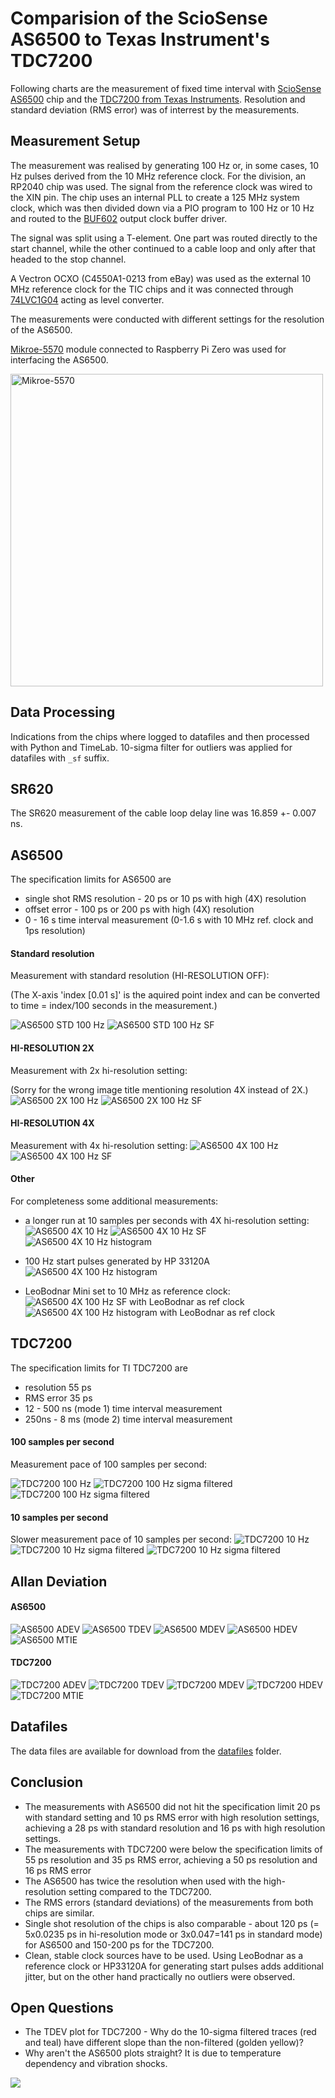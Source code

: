 # Comparision of the ScioSense AS6500 to Texas Instrument's TDC7200

Following charts are the measurement of fixed time interval with [ScioSense AS6500](https://www.sciosense.com/products/time-to-digital-converters/as6500-time-to-digital-converter/ "ScioSense AS6500") chip and the [TDC7200 from Texas Instruments](https://www.ti.com/product/TDC7200 "TI TDC7200").
Resolution and standard deviation (RMS error) was of interrest by the measurements.

## Measurement Setup

The measurement was realised by generating 100 Hz or, in some cases, 10 Hz pulses derived from the 10 MHz reference clock.
For the division, an RP2040 chip was used.
The signal from the reference clock was wired to the XIN pin.
The chip uses an internal PLL to create a 125 MHz system clock, which was then divided down via a PIO program to 100 Hz or 10 Hz and routed to the [BUF602](https://www.ti.com/product/BUF602 "BUF602") output clock buffer driver.

The signal was split using a T-element.
One part was routed directly to the start channel, while the other continued to a cable loop and only after that headed to the stop channel.

A Vectron OCXO (C4550A1-0213 from eBay) was used as the external 10 MHz reference clock for the TIC chips and it was connected through [74LVC1G04](https://www.nexperia.com/products/analog-logic-ics/logic/buffers-inverters-transceivers/inverters/series/74LVC1G04.html "Nexperia 74LVC1G04") acting as level converter.

The measurements were conducted with different settings for the resolution of the AS6500.

[Mikroe-5570](https://www.mikroe.com/tdc-2-click "Mikroe-5570") module connected to Raspberry Pi Zero was used for interfacing the AS6500.

<img alt="Mikroe-5570" src="images/Mikroe-5570.jpg" width=500 />

## Data Processing
Indications from the chips where logged to datafiles and then processed with Python and TimeLab.
10-sigma filter for outliers was applied for datafiles with `_sf` suffix.

## SR620
The SR620 measurement of the cable loop delay line was 16.859 +- 0.007 ns.

## AS6500
The specification limits for AS6500 are
- single shot RMS resolution - 20 ps or 10 ps with high (4X) resolution
- offset error - 100 ps or 200 ps with high (4X) resolution
- 0 - 16 s time interval measurement (0-1.6 s with 10 MHz ref. clock and 1ps resolution)

#### Standard resolution
Measurement with standard resolution (HI-RESOLUTION OFF):

(The X-axis 'index [0.01 s]' is the aquired point index and can be converted to time = index/100 seconds in the measurement.)

![AS6500 STD 100 Hz](images/AS_STD_100hz.png)
![AS6500 STD 100 Hz SF](images/AS_STD_100hz_sf.png)

#### HI-RESOLUTION 2X
Measurement with 2x hi-resolution setting:

(Sorry for the wrong image title mentioning resolution 4X instead of 2X.)
![AS6500 2X 100 Hz](images/AS_2X_100hz.png)
![AS6500 2X 100 Hz SF](images/AS_2X_100hz_sf.png)

#### HI-RESOLUTION 4X
Measurement with 4x hi-resolution setting:
![AS6500 4X 100 Hz](images/AS_4X_100hz.png)
![AS6500 4X 100 Hz SF](images/AS_4X_100hz_sf.png)

#### Other
For completeness some additional measurements:

- a longer run at 10 samples per seconds with 4X hi-resolution setting:
![AS6500 4X 10 Hz](images/AS_4X_10hz.png)
![AS6500 4X 10 Hz SF](images/AS_4X_10hz_sf.png)
![AS6500 4X 10 Hz histogram](images/AS_4X_10hz_hist.png)

- 100 Hz start pulses generated by HP 33120A
![AS6500 4X 100 Hz histogram](images/AS_H_4X_100hz_sf.png)

- LeoBodnar Mini set to 10 MHz as reference clock:
![AS6500 4X 100 Hz SF with LeoBodnar as ref clock](images/AS_LBH_4X_100hz_sf.png)
![AS6500 4X 100 Hz histogram with LeoBodnar as ref clock](images/AS_LBH_4X_100hz_hist.png)


## TDC7200
The specification limits for TI TDC7200 are
- resolution 55 ps
- RMS error 35 ps
- 12 - 500 ns (mode 1) time interval measurement 
- 250ns - 8 ms (mode 2) time interval measurement

#### 100 samples per second
Measurement pace of 100 samples per second:

![TDC7200 100 Hz](images/TDC_cal10_100hz.png)
![TDC7200 100 Hz sigma filtered](images/TDC_cal10_100hz_sf.png)
![TDC7200 100 Hz sigma filtered](images/TDC_cal10_100hz_sf_hist.png)

#### 10 samples per second

Slower measurement pace of 10 samples per second:
![TDC7200 10 Hz](images/TDC_cal10_10hz.png)
![TDC7200 10 Hz sigma filtered](images/TDC_cal10_10hz_sf.png)
![TDC7200 10 Hz sigma filtered](images/TDC_cal10_10hz_sf_hist.png)

## Allan Deviation

#### AS6500
![AS6500 ADEV](images/AS_ADEV.png)
![AS6500 TDEV](images/AS_TDEV.png)
![AS6500 MDEV](images/AS_MDEV.png)
![AS6500 HDEV](images/AS_HDEV.png)
![AS6500 MTIE](images/AS_MTIE.png)

#### TDC7200
![TDC7200 ADEV](images/TDC_ADEV.png)
![TDC7200 TDEV](images/TDC_TDEV.png)
![TDC7200 MDEV](images/TDC_MDEV.png)
![TDC7200 HDEV](images/TDC_HDEV.png)
![TDC7200 MTIE](images/TDC_MTIE.png)

## Datafiles
The data files are available for download from the [datafiles](datafiles "datafiles") folder.

## Conclusion
- The measurements with AS6500 did not hit the specification limit 20 ps with standard setting and 10 ps RMS error with high resolution settings, achieving a 28 ps with standard resolution and 16 ps with high resolution settings.
- The measurements with TDC7200 were below the specification limits of 55 ps resolution and 35 ps RMS error, achieving a 50 ps resolution and 16 ps RMS error
- The AS6500 has twice the resolution when used with the high-resolution setting compared to the TDC7200.
- The RMS errors (standard deviations) of the measurements from both chips are similar.
- Single shot resolution of the chips is also comparable - about 120 ps (= 5x0.0235 ps in hi-resolution mode or 3x0.047=141 ps in standard mode) for AS6500 and 150-200 ps for the TDC7200.
- Clean, stable clock sources have to be used. Using LeoBodnar as a reference clock or HP33120A for generating start pulses adds additional jitter, but on the other hand practically no outliers were observed.

## Open Questions
- The TDEV plot for TDC7200 - Why do the 10-sigma filtered traces (red and teal) have different slope than the non-filtered (golden yellow)?
- Why aren't the AS6500 plots straight? It is due to temperature dependency and vibration shocks.




![](https://api.visitorbadge.io/api/VisitorHit?user=dorsic&repo=as6500&label=%20&labelColor=%23FFFFFF&countColor=%23FFFFFF)